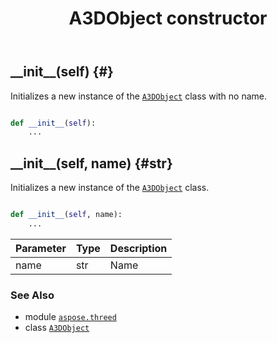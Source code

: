 ﻿---
title: A3DObject constructor
second_title: Aspose.3D for Python via .NET API References
description: 
type: docs
weight: 10
url: /python-net/aspose.threed/a3dobject/__init__/
is_root: false
---

## \_\_init\_\_(self) {#}

Initializes a new instance of the [`A3DObject`](/3d/python-net/aspose.threed/a3dobject) class with no name.



```python

def __init__(self):
    ...
```




## \_\_init\_\_(self, name) {#str}

Initializes a new instance of the [`A3DObject`](/3d/python-net/aspose.threed/a3dobject) class.



```python

def __init__(self, name):
    ...
```


| Parameter | Type | Description |
| :- | :- | :- |
| name | str | Name |



### See Also
* module [`aspose.threed`](../../)
* class [`A3DObject`](/3d/python-net/aspose.threed/a3dobject)
